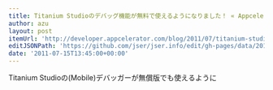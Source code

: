 ```yaml
---
title: Titanium Studioのデバッグ機能が無料で使えるようになりました！ « Appcelerator Developer Center
author: azu
layout: post
itemUrl: 'http://developer.appcelerator.com/blog/2011/07/titanium-studio%e3%81%ae%e3%83%87%e3%83%90%e3%83%83%e3%82%b0%e6%a9%9f%e8%83%bd%e3%81%8c%e7%84%a1%e6%96%99%e3%81%a7%e4%bd%bf%e3%81%88%e3%82%8b%e3%82%88%e3%81%86%e3%81%ab%e3%81%aa%e3%82%8a%e3%81%be.html?lang=ja'
editJSONPath: 'https://github.com/jser/jser.info/edit/gh-pages/data/2011/07/index.json'
date: '2011-07-15T13:45:00+00:00'
---
```

Titanium Studioの(Mobile)デバッガーが無償版でも使えるように
